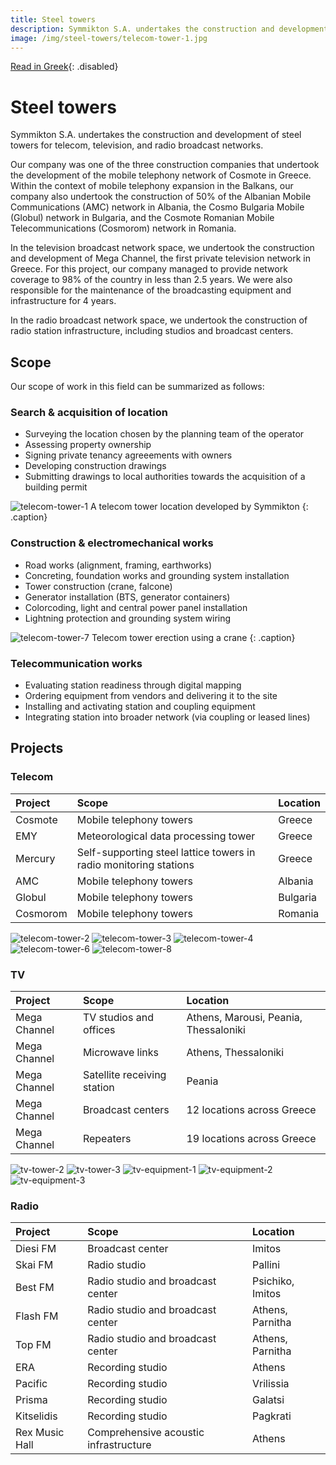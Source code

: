 ```yaml
---
title: Steel towers
description: Symmikton S.A. undertakes the construction and development of steel towers for telecom, television, and radio broadcast networks.
image: /img/steel-towers/telecom-tower-1.jpg
---
```


[Read in Greek](){: .disabled}

# Steel towers

Symmikton S.A. undertakes the construction and development of steel towers for telecom, television, and radio broadcast networks.

Our company was one of the three construction companies that undertook the development of the mobile telephony network of Cosmote in Greece. Within the context of mobile telephony expansion in the Balkans, our company also undertook the construction of 50% of the Albanian Mobile Communications (AMC) network in Albania, the Cosmo Bulgaria Mobile (Globul) network in Bulgaria, and the Cosmote Romanian Mobile Telecommunications (Cosmorom) network in Romania.
In the television broadcast network space, we undertook the construction and development of Mega Channel, the first private television network in Greece. For this project, our company managed to provide network coverage to 98% of the country in less than 2.5 years. We were also responsible for the maintenance of the broadcasting equipment and infrastructure for 4 years.

In the radio broadcast network space, we undertook the construction of radio station infrastructure, including studios and broadcast centers.

## Scope

Our scope of work in this field can be summarized as follows:

### Search & acquisition of location

* Surveying the location chosen by the planning team of the operator
* Assessing property ownership
* Signing private tenancy agreeements with owners
* Developing construction drawings
* Submitting drawings to local authorities towards the acquisition of a building permit

![telecom-tower-1](/img/steel-towers/telecom-tower-1.jpg)
A telecom tower location developed by Symmikton
{: .caption}

### Construction & electromechanical works

* Road works (alignment, framing, earthworks)
* Concreting, foundation works and grounding system installation
* Tower construction (crane, falcone)
* Generator installation (BTS, generator containers)
* Colorcoding, light and central power panel installation
* Lightning protection and grounding system wiring

![telecom-tower-7](/img/steel-towers/telecom-tower-7.jpg)
Telecom tower erection using a crane
{: .caption}

### Telecommunication works

* Evaluating station readiness through digital mapping
* Ordering equipment from vendors and delivering it to the site
* Installing and activating station and coupling equipment
* Integrating station into broader network (via coupling or leased lines)

## Projects

### Telecom

| Project  |Scope                                                              | Location |
|:--       |:--                                                                |:--       |
| Cosmote  | Mobile telephony towers                                           | Greece   |
| EMY      | Meteorological data processing tower                              | Greece   |
| Mercury  | Self-supporting steel lattice towers in radio monitoring stations | Greece   |
| AMC      | Mobile telephony towers                                           | Albania  |
| Globul   | Mobile telephony towers                                           | Bulgaria |
| Cosmorom | Mobile telephony towers                                           | Romania  |

![telecom-tower-2](/img/steel-towers/telecom-tower-2.jpg)
![telecom-tower-3](/img/steel-towers/telecom-tower-3.jpg)
![telecom-tower-4](/img/steel-towers/telecom-tower-4.jpg)
![telecom-tower-6](/img/steel-towers/telecom-tower-6.jpg)
![telecom-tower-8](/img/steel-towers/telecom-tower-8.jpg)

### TV

| Project        | Scope                       | Location                              |
|:--             |:--                          |:--                                    |
| Mega Channel   | TV studios and offices      | Athens, Marousi, Peania, Thessaloniki |
| Mega Channel   | Microwave links             | Athens, Thessaloniki                  |
| Mega Channel   | Satellite receiving station | Peania                                |
| Mega Channel   | Broadcast centers           | 12 locations across Greece            |
| Mega Channel   | Repeaters                   | 19 locations across Greece            |

![tv-tower-2](/img/steel-towers/tv-tower-2.jpg)
![tv-tower-3](/img/steel-towers/tv-tower-3.jpg)
![tv-equipment-1](/img/steel-towers/tv-equipment-1.jpg)
![tv-equipment-2](/img/steel-towers/tv-equipment-2.jpg)
![tv-equipment-3](/img/steel-towers/tv-equipment-3.jpg)

### Radio

| Project        | Scope                                 | Location         |
|:--             |:--                                    |:--               |
| Diesi FM       | Broadcast center                      | Imitos           |
| Skai FM        | Radio studio                          | Pallini          |
| Best FM        | Radio studio and broadcast center     | Psichiko, Imitos |
| Flash FM       | Radio studio and broadcast center     | Athens, Parnitha |
| Top FM         | Radio studio and broadcast center     | Athens, Parnitha |
| ERA            | Recording studio                      | Athens           |
| Pacific        | Recording studio                      | Vrilissia        |
| Prisma         | Recording studio                      | Galatsi          |
| Kitselidis     | Recording studio                      | Pagkrati         |
| Rex Music Hall | Comprehensive acoustic infrastructure | Athens           |
